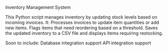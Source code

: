 Inventory Management System

This Python script manages inventory by updating stock levels based on incoming invoices. It:
  Processes invoices to update item quantities or add new items.
  Flags items that need reordering based on a threshold.
  Saves the updated inventory to a CSV file and displays items requiring restocking.

Soon to include: 
  Database integration support
  API integration support
